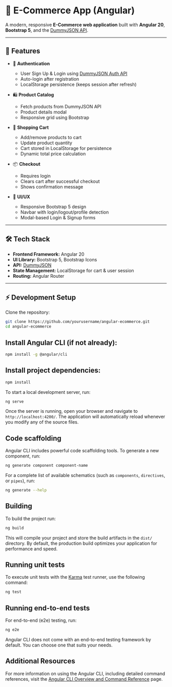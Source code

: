 # 🛒 E-Commerce App (Angular)

A modern, responsive **E-Commerce web application** built with **Angular 20**, **Bootstrap 5**, and the [DummyJSON API](https://dummyjson.com/).

---

## 🚀 Features

- 🔑 **Authentication**

  - User Sign Up & Login using [DummyJSON Auth API](https://dummyjson.com/docs/auth)
  - Auto-login after registration
  - LocalStorage persistence (keeps session after refresh)

- 🛍️ **Product Catalog**

  - Fetch products from DummyJSON API
  - Product details modal
  - Responsive grid using Bootstrap

- 🛒 **Shopping Cart**

  - Add/remove products to cart
  - Update product quantity
  - Cart stored in LocalStorage for persistence
  - Dynamic total price calculation

- 📦 **Checkout**

  - Requires login
  - Clears cart after successful checkout
  - Shows confirmation message

- 🎨 **UI/UX**
  - Responsive Bootstrap 5 design
  - Navbar with login/logout/profile detection
  - Modal-based Login & Signup forms

---

## 🛠️ Tech Stack

- **Frontend Framework:** Angular 20
- **UI Library:** Bootstrap 5, Bootstrap Icons
- **API:** [DummyJSON](https://dummyjson.com/)
- **State Management:** LocalStorage for cart & user session
- **Routing:** Angular Router

---

## ⚡ Development Setup

Clone the repository:

```bash
git clone https://github.com/yourusername/angular-ecommerce.git
cd angular-ecommerce
```

## Install Angular CLI (if not already):

```bash
npm install -g @angular/cli
```

## Install project dependencies:

```bash
npm install
```

To start a local development server, run:

```bash
ng serve
```

Once the server is running, open your browser and navigate to `http://localhost:4200/`. The application will automatically reload whenever you modify any of the source files.

## Code scaffolding

Angular CLI includes powerful code scaffolding tools. To generate a new component, run:

```bash
ng generate component component-name
```

For a complete list of available schematics (such as `components`, `directives`, or `pipes`), run:

```bash
ng generate --help
```

## Building

To build the project run:

```bash
ng build
```

This will compile your project and store the build artifacts in the `dist/` directory. By default, the production build optimizes your application for performance and speed.

## Running unit tests

To execute unit tests with the [Karma](https://karma-runner.github.io) test runner, use the following command:

```bash
ng test
```

## Running end-to-end tests

For end-to-end (e2e) testing, run:

```bash
ng e2e
```

Angular CLI does not come with an end-to-end testing framework by default. You can choose one that suits your needs.

## Additional Resources

For more information on using the Angular CLI, including detailed command references, visit the [Angular CLI Overview and Command Reference](https://angular.dev/tools/cli) page.
